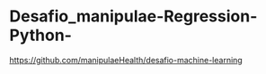 # Desafio_manipulae-Regression-Python-


https://github.com/manipulaeHealth/desafio-machine-learning
